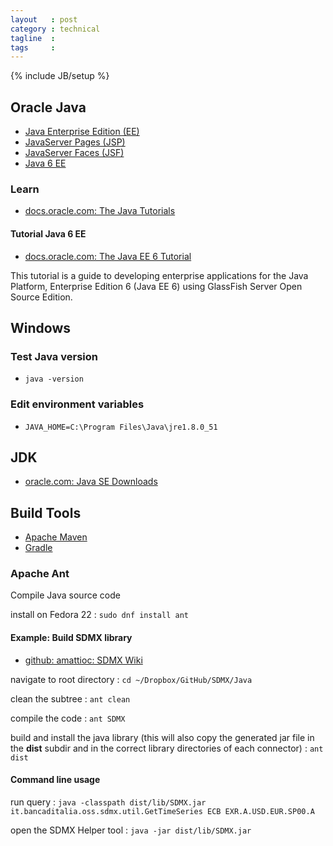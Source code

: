 ```yaml
---
layout   : post
category : technical
tagline  : 
tags     : 
---
```

{% include JB/setup %}

## Oracle Java

- [Java Enterprise Edition (EE)](http://www.oracle.com/technetwork/java/javaee/overview/index.html)
- [JavaServer Pages (JSP)](http://www.oracle.com/technetwork/java/javaee/jsp/index.html)
- [JavaServer Faces (JSF)](http://www.oracle.com/technetwork/java/javaee/javaserverfaces-139869.html) 
- [Java 6 EE](http://www.oracle.com/technetwork/java/javaee/tech/javaee6technologies-1955512.html)

### Learn

- [docs.oracle.com: The Java Tutorials](http://docs.oracle.com/javase/tutorial/index.html)

#### Tutorial Java 6 EE

- [docs.oracle.com: The Java EE 6 Tutorial](http://docs.oracle.com/javaee/6/tutorial/doc)

This tutorial is a guide to developing enterprise applications for the Java Platform, Enterprise Edition 6 (Java EE 6) using GlassFish Server Open Source Edition.

## Windows

### Test Java version
-   `java -version`

### Edit environment variables
-   `JAVA_HOME=C:\Program Files\Java\jre1.8.0_51`

## JDK

- [oracle.com: Java SE Downloads](http://www.oracle.com/technetwork/java/javase/downloads/index.html)

## Build Tools

- [Apache Maven](https://maven.apache.org)
- [Gradle](http://gradle.org)

### Apache Ant

Compile Java source code

install on Fedora 22
:   `sudo dnf install ant`

#### Example: Build SDMX library

- [github: amattioc: SDMX Wiki](https://github.com/amattioc/SDMX/wiki/SDMX-Connector-library-for-JAVA)

navigate to root directory
:   `cd ~/Dropbox/GitHub/SDMX/Java`

clean the subtree
:   `ant clean`

compile the code
:   `ant SDMX`

build and install the java library (this will also copy the generated jar file in the **dist** subdir and in the correct library directories of each connector)
:   `ant dist`

#### Command line usage

run query
:   `java -classpath dist/lib/SDMX.jar it.bancaditalia.oss.sdmx.util.GetTimeSeries ECB EXR.A.USD.EUR.SP00.A`

open the SDMX Helper tool
:   `java -jar dist/lib/SDMX.jar`
